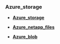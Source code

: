 ### Azure_storage

- **[Azure_storage](azure_storage)**

- **[Azure_netapp_files](azure_netapp_files)** 

- **[Azure_blob](azure_blob)** 
